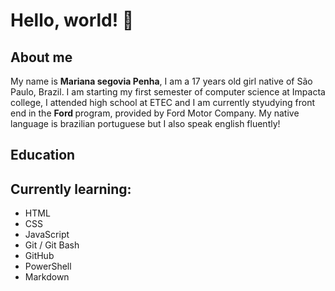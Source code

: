 # Hello, world! 👋

## About me
My name is **Mariana segovia Penha**, I am a 17 years old girl native of São Paulo, Brazil.
I am starting my first semester of computer science at Impacta college, I attended high school at ETEC and I am currently styudying front end in the **Ford <ENTER>** program, provided by Ford Motor Company. My native language is brazilian portuguese but I also speak english fluently!

## Education

## Currently learning:

* HTML
* CSS
* JavaScript
* Git / Git Bash
* GitHub
* PowerShell
* Markdown



